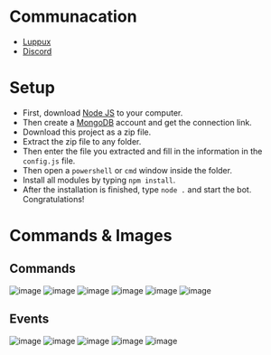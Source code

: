 # Communacation

* [Luppux](https://discord.gg/luppux)
* [Discord](https://discord.com/users/136619876407050240)


# Setup
* First, download [Node JS](https://nodejs.org/en/) to your computer.
* Then create a [MongoDB](http://mongodb.com) account and get the connection link.
* Download this project as a zip file.
* Extract the zip file to any folder.
* Then enter the file you extracted and fill in the information in the ` config.js ` file.
* Then open a ` powershell ` or ` cmd ` window inside the folder.
* Install all modules by typing ` npm install `.
* After the installation is finished, type ` node . ` and start the bot. Congratulations!

# Commands & Images

## Commands
![image](https://github.com/ertucuk/Discord-V14-Gif-Bot/assets/68440024/0ecdf96a-0c31-498d-8b5e-f244c9c21f00)
![image](https://github.com/ertucuk/Discord-V14-Gif-Bot/assets/68440024/f98f7c20-9d83-4e21-8021-f2595ef988d8)
![image](https://github.com/ertucuk/Discord-V14-Gif-Bot/assets/68440024/6c4afe41-fc40-44f9-a218-8b38c74261e2)
![image](https://github.com/ertucuk/Discord-V14-Gif-Bot/assets/68440024/940bacfe-8dda-4a06-b252-10566f278e8a)
![image](https://github.com/ertucuk/Discord-V14-Gif-Bot/assets/68440024/7bdcb5c7-d0d6-494a-b219-837341026407)
![image](https://github.com/ertucuk/Discord-V14-Gif-Bot/assets/68440024/3152deee-a80e-4d39-8a7f-445a485b3165)

## Events
![image](https://github.com/ertucuk/Discord-V14-Gif-Bot/assets/68440024/6f75c987-8c74-4a02-9501-2efb17d288bf)
![image](https://github.com/ertucuk/Discord-V14-Gif-Bot/assets/68440024/67cddac5-97fd-4f68-a86a-51bb7f68d295)
![image](https://github.com/ertucuk/Discord-V14-Gif-Bot/assets/68440024/fcd88c55-d720-47c2-b3aa-e3d9074917cb)
![image](https://github.com/ertucuk/Discord-V14-Gif-Bot/assets/68440024/9cccbdbd-87c8-462a-a88e-55de707a2caf)
![image](https://github.com/ertucuk/Discord-V14-Gif-Bot/assets/68440024/07a211f1-25c5-4f19-943e-94365631c042)
